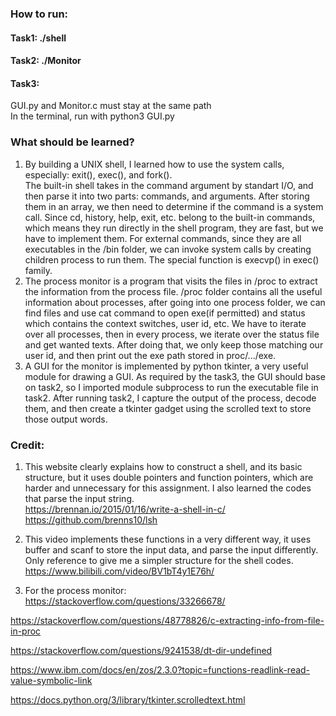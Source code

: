 ### How to run:
#### Task1: ./shell<br>
#### Task2: ./Monitor<br>
#### Task3: <br>
GUI.py and Monitor.c must stay at the same path<br>
In the terminal, run with python3 GUI.py<br>
### What should be learned?<br>
1. By building a UNIX shell, I learned how to use the system calls, especially: exit(), exec(), and fork().<br>
The built-in shell takes in the command argument by standart I/O, and then parse it into two parts: commands, and arguments. After storing them in an array, we then need to determine if the command is a system call. Since cd, history, help, exit, etc. belong to the built-in commands, which means they run directly in the shell program, they are fast, but we have to implement them. For external commands, since they are all executables in the /bin folder, we can invoke system calls by creating children process to run them. The special function is execvp() in exec() family.<br>
2. The process monitor is a program that visits the files in /proc to extract the information from the process file. /proc folder contains all the useful information about processes, after going into one process folder, we can find files and use cat command to open exe(if permitted) and status which contains the context switches, user id, etc. We have to iterate over all processes, then in every process, we iterate over the status file and get wanted texts. After doing that, we only keep those matching our user id, and then print out the exe path stored in proc/.../exe.<br>
3. A GUI for the monitor is implemented by python tkinter, a very useful module for drawing a GUI. As required by the task3, the GUI should base on task2, so I imported module subprocess to run the executable file in task2. After running task2, I capture the output of the process, decode them,  and then create a tkinter gadget using the scrolled text to store those output words.<br>

### Credit:<br>
1. This website clearly explains how to construct a shell, and its basic structure, but it uses double pointers and function pointers, which are harder and unnecessary for this assignment. I also learned the codes that parse the input string.<br>
https://brennan.io/2015/01/16/write-a-shell-in-c/
https://github.com/brenns10/lsh

2. This video implements these functions in a very different way, it uses buffer and scanf to store the input data, and parse the input differently. Only reference to give me a simpler structure for the shell codes.<br>
https://www.bilibili.com/video/BV1bT4y1E76h/

3. For the process monitor:<br>
https://stackoverflow.com/questions/33266678/

https://stackoverflow.com/questions/48778826/c-extracting-info-from-file-in-proc

https://stackoverflow.com/questions/9241538/dt-dir-undefined

https://www.ibm.com/docs/en/zos/2.3.0?topic=functions-readlink-read-value-symbolic-link

https://docs.python.org/3/library/tkinter.scrolledtext.html
